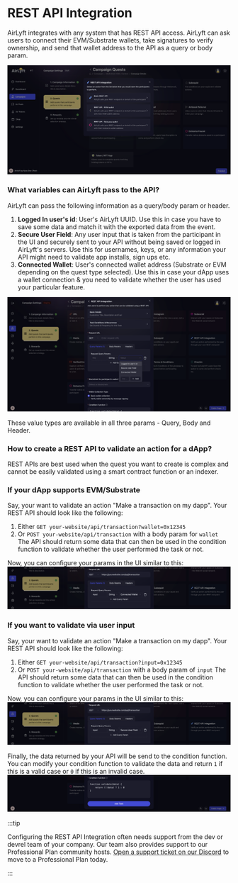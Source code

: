 # REST API Integration

AirLyft integrates with any system that has REST API access. AirLyft can ask users to connect their EVM/Substrate wallets, take signatures to verify ownership, and send that wallet address to the API as a query or body param.

![](../../../images/restapi1.png)

### What variables can AirLyft pass to the API?
AirLyft can pass the following information as a query/body param or header.
1. **Logged In user's id**: User's AirLyft UUID. Use this in case you have to save some data and match it with the exported data from the event.
2. **Secure User Field**: Any user input that is taken from the participant in the UI and securely sent to your API without being saved or logged in AirLyft's servers. Use this for usernames, keys, or any information your API might need to validate app installs, sign ups etc.
3. **Connected Wallet**: User's connected wallet address (Substrate or EVM depending on the quest type selected). Use this in case your dApp uses a wallet connection & you need to validate whether the user has used your particular feature.

![](../../../images/restapi2.png)

These value types are available in all three params - Query, Body and Header.

### How to create a REST API to validate an action for a dApp?
REST APIs are best used when the quest you want to create is complex and cannot be easily validated using a smart contract function or an indexer.


### If your dApp supports EVM/Substrate
Say, your want to validate an action "Make a transaction on my dapp". Your REST API should look like the following:
1. Either `GET your-website/api/transaction?wallet=0x12345`
2. Or `POST your-website/api/transaction` with a body param for `wallet`
The API should return some data that can then be used in the condition function to validate whether the user performed the task or not.

Now, you can configure your params in the UI similar to this:
![](../../../images/restapi3.png)

### If you want to validate via user input
Say, your want to validate an action "Make a transaction on my dapp". Your REST API should look like the following:
1. Either `GET your-website/api/transaction?input=0x12345`
2. Or `POST your-website/api/transaction` with a body param of `input`
The API should return some data that can then be used in the condition function to validate whether the user performed the task or not.

Now, you can configure your params in the UI similar to this:
![](../../../images/restapi4.png)

Finally, the data returned by your API will be send to the condition function. You can modify your condition function to validate the data and return `1` if this is a valid case or `0` if this is an invalid case.
![](../../../images/restapi5.png)

:::tip

Configuring the REST API Integration often needs support from the dev or devrel team of your company. Our team also provides support to our Professional Plan community hosts. [Open a support ticket on our Discord](https://discord.gg/4W6Bxq9rtc) to move to a Professional Plan today.

:::